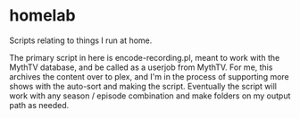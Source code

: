 # homelab
Scripts relating to things I run at home.

The primary script in here is encode-recording.pl, meant to work with the MythTV
database, and be called as a userjob from MythTV. For me, this archives the content
over to plex, and I'm in the process of supporting more shows with the auto-sort
and making the script. Eventually the script will work with any season / episode
combination and make folders on my output path as needed.
